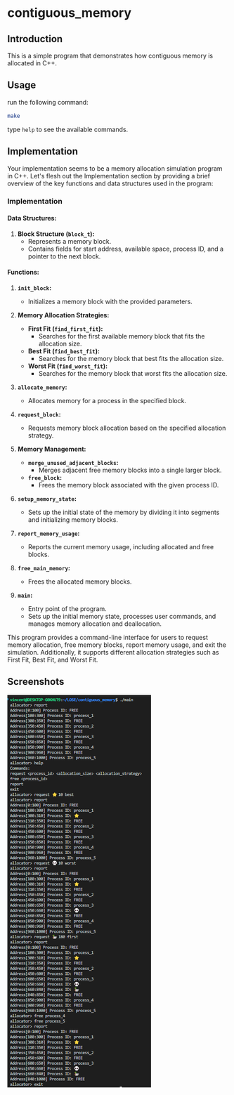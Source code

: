 # contiguous_memory
## Introduction

This is a simple program that demonstrates how contiguous memory is allocated in C++.

## Usage

run the following command:
```bash
make
```
type `help` to see the available commands.

## Implementation
Your implementation seems to be a memory allocation simulation program in C++. Let's flesh out the Implementation section by providing a brief overview of the key functions and data structures used in the program:

### Implementation

#### Data Structures:
1. **Block Structure (`block_t`):**
   - Represents a memory block.
   - Contains fields for start address, available space, process ID, and a pointer to the next block.

#### Functions:
1. **`init_block`:**
   - Initializes a memory block with the provided parameters.
   
2. **Memory Allocation Strategies:**
   - **First Fit (`find_first_fit`):**
     - Searches for the first available memory block that fits the allocation size.
   - **Best Fit (`find_best_fit`):**
     - Searches for the memory block that best fits the allocation size.
   - **Worst Fit (`find_worst_fit`):**
     - Searches for the memory block that worst fits the allocation size.

3. **`allocate_memory`:**
   - Allocates memory for a process in the specified block.

4. **`request_block`:**
   - Requests memory block allocation based on the specified allocation strategy.

5. **Memory Management:**
   - **`merge_unused_adjacent_blocks`:**
     - Merges adjacent free memory blocks into a single larger block.
   - **`free_block`:**
     - Frees the memory block associated with the given process ID.

6. **`setup_memory_state`:**
   - Sets up the initial state of the memory by dividing it into segments and initializing memory blocks.

7. **`report_memory_usage`:**
   - Reports the current memory usage, including allocated and free blocks.

8. **`free_main_memory`:**
   - Frees the allocated memory blocks.

9. **`main`:**
   - Entry point of the program.
   - Sets up the initial memory state, processes user commands, and manages memory allocation and deallocation.

This program provides a command-line interface for users to request memory allocation, free memory blocks, report memory usage, and exit the simulation. Additionally, it supports different allocation strategies such as First Fit, Best Fit, and Worst Fit.

## Screenshots
![alt text](image.png)